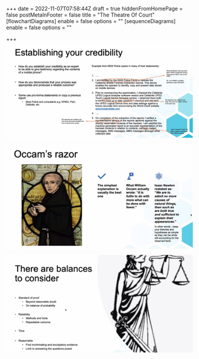 +++
date = 2022-11-07T07:58:44Z
draft = true
hiddenFromHomePage = false
postMetaInFooter = false
title = "The Theatre Of Court"
[flowchartDiagrams]
enable = false
options = ""
[sequenceDiagrams]
enable = false
options = ""

+++
![](/uploads/snipaste_2022-11-07_19-02-31.jpg)

![](/uploads/snipaste_2022-11-07_19-05-37.jpg)

![](/uploads/snipaste_2022-11-07_19-07-37.jpg)
